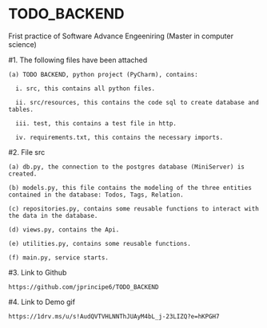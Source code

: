 # TODO_BACKEND
Frist practice of Software Advance Engeeniring (Master in computer science)

#1. The following files have been attached

    (a) TODO BACKEND, python project (PyCharm), contains:
  
      i. src, this contains all python files.
    
      ii. src/resources, this contains the code sql to create database and tables.
    
      iii. test, this contains a test file in http.
    
      iv. requirements.txt, this contains the necessary imports.
    
#2. File src

    (a) db.py, the connection to the postgres database (MiniServer) is created.
  
    (b) models.py, this file contains the modeling of the three entities contained in the database: Todos, Tags, Relation.
  
    (c) repositories.py, contains some reusable functions to interact with the data in the database.
  
    (d) views.py, contains the Api.
  
    (e) utilities.py, contains some reusable functions.
  
    (f) main.py, service starts.
  
#3. Link to Github

    https://github.com/jprincipe6/TODO_BACKEND
  
#4. Link to Demo gif

    https://1drv.ms/u/s!AudQVTVHLNNThJUAyM4bL_j-23LIZQ?e=hKPGH7
